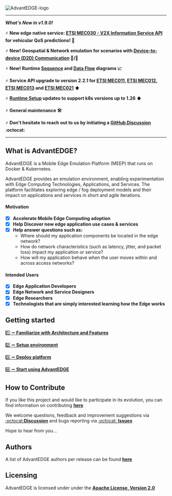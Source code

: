 ![AdvantEDGE-logo](https://github.com/InterDigitalInc/AdvantEDGE/blob/gh-pages/assets/images/AdvantEDGE-logo_Blue-01.png)

------

**_What's New in v1.9.0!_**

:zap: **New edge native service: [ETSI MEC030 - V2X Information Service API](https://interdigitalinc.github.io/AdvantEDGE/docs/overview/edge-services/#v2x-information-service) for vehicular QoS predictions! :car:**

:zap: **New! Geospatial & Network emulation for scenarios with [Device-to-device (D2D) Communication](https://interdigitalinc.github.io/AdvantEDGE/docs/overview/features/gis/#using-d2d-feature) :iphone:/:iphone:**

:zap: **New! Runtime [Sequence](https://interdigitalinc.github.io/AdvantEDGE/docs/usage/gui/exec-view/#sequence-diagram) and [Data Flow](https://interdigitalinc.github.io/AdvantEDGE/docs/usage/gui/exec-view/#data-flow-diagram) diagrams :chart_with_upwards_trend:**

:zap: **Service API upgrade to version 2.2.1 for [ETSI MEC011](https://interdigitalinc.github.io/AdvantEDGE/docs/overview/edge-services/#edge-platform-application-enablement-service), [ETSI MEC012](https://interdigitalinc.github.io/AdvantEDGE/docs/overview/edge-services/#radio-network-information-service), [ETSI MEC013](https://interdigitalinc.github.io/AdvantEDGE/docs/overview/edge-services/#location-service) and [ETSI MEC021](https://interdigitalinc.github.io/AdvantEDGE/docs/overview/edge-services/#application-mobility-service) :arrow_up:**

:zap: **[Runtime Setup](https://interdigitalinc.github.io/AdvantEDGE/docs/setup/env-runtime/) updates to support k8s versions up to 1.26 :arrow_up:**

:zap: **General maintenance :hammer_and_wrench:**

:zap: **Don't hesitate to reach out to us by initiating a [GitHub Discussion](https://github.com/InterDigitalInc/AdvantEDGE/discussions) :octocat:**

------

## What is AdvantEDGE?

AdvantEDGE is a Mobile Edge Emulation Platform (MEEP) that runs on Docker & Kubernetes.

AdvantEDGE provides an emulation environment, enabling experimentation with Edge Computing Technologies, Applications, and Services.  The platform facilitates exploring edge / fog deployment models and their impact on applications and services in short and agile iterations.


#### Motivation

- [x] **Accelerate Mobile Edge Computing adoption**
- [x] **Help Discover new edge application use cases & services**
- [x] **Help answer questions such as:**
  - Where should my application components be located in the edge network?
  - How do network characteristics (such as latency, jitter, and packet loss) impact my application or service?
  - How will my application behave when the user moves within and across access networks?

#### Intended Users

- [x] **Edge Application Developers**
- [x] **Edge Network and Service Designers**
- [x] **Edge Researchers**
- [x] **Technologists that are simply interested learning how the Edge works**

## Getting started

[:one: :heavy_minus_sign: **Familiarize with Architecture and Features**](https://interdigitalinc.github.io/AdvantEDGE/docs/overview/overview-architecture)

[:two: :heavy_minus_sign: **Setup environment**](https://interdigitalinc.github.io/AdvantEDGE/docs/setup/env-hw)

[:three: :heavy_minus_sign: **Deploy platform**](https://interdigitalinc.github.io/AdvantEDGE/docs/platform-mgmt/mgmt-workflow)

[:four: :heavy_minus_sign: **Start using AdvantEDGE**](https://interdigitalinc.github.io/AdvantEDGE/docs/usage/usage-workflow)

## How to Contribute
If you like this project and would like to participate in its evolution, you can find information on contributing [**here**](https://github.com/InterDigitalInc/AdvantEDGE/blob/master/CONTRIBUTING.md)

We welcome questions, feedback and improvement suggestions via [:octocat:**Discussion**](https://github.com/InterDigitalInc/AdvantEDGE/discussions) and bugs reporting via [:octocat: **Issues**](https://github.com/InterDigitalInc/AdvantEDGE/issues)

Hope to hear from you...

## Authors
A list of AdvantEDGE authors per release can be found [**here**](https://github.com/InterDigitalInc/AdvantEDGE/blob/master/AUTHORS)

## Licensing

AdvantEDGE is licensed under under the [**Apache License, Version 2.0**](https://github.com/InterDigitalInc/AdvantEDGE/blob/master/LICENSE)
